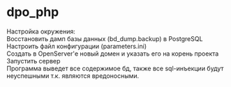 # dpo_php
Настройка окружения:  
Восстановить дамп базы данных (bd_dump.backup) в PostgreSQL  
Настроить файл конфигурации (parameters.ini)  
Создать в OpenServer'е новый домен и указать его на корень проекта  
Запустить сервер  
Программа выведет все содержимое бд, также все sql-инъекции будут неуспешными т.к. являются вредоносными.  
